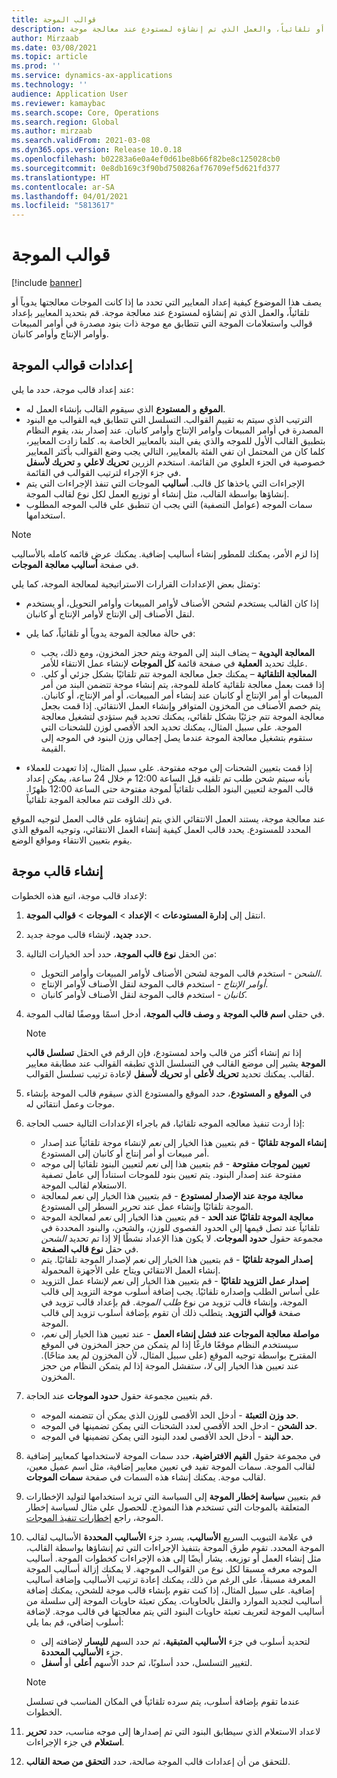 ```yaml
---
title: قوالب الموجة
description: يصف هذا الموضوع كيفية إعداد المعايير التي تحدد ما إذا كانت الموجات معالجتها يدوياً أو تلقائياً، والعمل الذي تم إنشاؤه لمستودع عند معالجة موجة.
author: Mirzaab
ms.date: 03/08/2021
ms.topic: article
ms.prod: ''
ms.service: dynamics-ax-applications
ms.technology: ''
audience: Application User
ms.reviewer: kamaybac
ms.search.scope: Core, Operations
ms.search.region: Global
ms.author: mirzaab
ms.search.validFrom: 2021-03-08
ms.dyn365.ops.version: Release 10.0.18
ms.openlocfilehash: b02283a6e0a4ef0d61be8b66f82be8c125028cb0
ms.sourcegitcommit: 0e8db169c3f90bd750826af76709ef5d621fd377
ms.translationtype: HT
ms.contentlocale: ar-SA
ms.lasthandoff: 04/01/2021
ms.locfileid: "5813617"
---
```

# <a name="wave-templates"></a>قوالب الموجة

[!include [banner](../includes/banner.md)]

يصف هذا الموضوع كيفية إعداد المعايير التي تحدد ما إذا كانت الموجات معالجتها يدوياً أو تلقائياً، والعمل الذي تم إنشاؤه لمستودع عند معالجة موجة. قم بتحديد المعايير بإعداد قوالب واستعلامات الموجة التي تتطابق مع موجة ذات بنود مصدرة في أوامر المبيعات وأوامر الإنتاج وأوامر كانبان.

## <a name="settings-for-wave-templates"></a>إعدادات قوالب الموجة

عند إعداد قالب موجة، حدد ما يلي:

- **الموقع** و **المستودع** الذي سيقوم القالب بإنشاء العمل له.
- الترتيب الذي سيتم به تقييم القوالب. التسلسل التي تتطابق فيه القوالب مع البنود المصدرة في أوامر المبيعات وأوامر الإنتاج وأوامر كانبان. عند إصدار بند، يقوم النظام بتطبيق القالب الأول للموجه والذي يفي البند بالمعايير الخاصة به. كلما زادت المعايير، كلما كان من المحتمل ان تفي الفئة بالمعايير، التالي يجب وضع القوالب بأكثر المعايير خصوصية في الجزء العلوي من القائمة. استخدم الزرين **تحريك لاعلي** و **تحريك لأسفل** في جزء الإجراء لترتيب القوالب في القائمة.
- الإجراءات التي ياخذها كل قالب. **أساليب** الموجات التي تنفذ الإجراءات التي يتم إنشاؤها بواسطة القالب، مثل إنشاء أو توزيع العمل لكل نوع لقالب الموجة.
- سمات الموجه (عوامل التصفية) التي يجب ان تنطبق علي قالب الموجه المطلوب استخدامها.

> [!NOTE]
> إذا لزم الأمر، يمكنك للمطور إنشاء أساليب إضافية. يمكنك عرض قائمه كامله بالأساليب في صفحة **أساليب معالجة الموجات**.

وتمثل بعض الإعدادات القرارات الاستراتيجية لمعالجة الموجة، كما يلي:

- إذا كان القالب يستخدم لشحن الأصناف لأوامر المبيعات وأوامر التحويل، أو يستخدم لنقل الأصناف إلى الإنتاج لأوامر الإنتاج أو كانبان.
- في حالة معالجة الموجة يدوياً أو تلقائياً، كما يلي:

  - **المعالجة اليدوية** – يضاف البند إلى الموجة ويتم حجز المخزون، ومع ذلك، يجب عليك تحديد **العملية** في صفحة قائمة **كل الموجات** لإنشاء عمل الانتقاء للأمر.
  - **المعالجة التلقائية** – يمكنك جعل معالجة الموجة تتم تلقائيًا بشكل جزئي أو كلي. إذا قمت بعمل معالجة تلقائية كاملة للموجة، يتم إنشاء موجة تتضمن البند من أمر المبيعات أو أمر الإنتاج أو كانبان عند إنشاء أمر المبيعات، أو أمر الإنتاج، أو كانبان. يتم خصم الأصناف من المخزون المتوافر وإنشاء العمل الانتقائي. إذا قمت بجعل معالجة الموجة تتم جزئيًا بشكل تلقائي، يمكنك تحديد قيم ستؤدي لتشغيل معالجة الموجة. على سبيل المثال، يمكنك تحديد الحد الأقصى لوزن للشحنات التي ستقوم بتشغيل معالجة الموجة عندما يصل إجمالي وزن البنود في الموجه إلى القيمة.

- إذا قمت بتعيين الشحنات إلى موجه مفتوحة. على سبيل المثال، إذا تعهدت للعملاء بأنه سيتم شحن طلب تم تلقيه قبل الساعة 12:00 م خلال 24 ساعة، يمكن إعداد قالب الموجة لتعيين البنود الطلب تلقائياً لموجة مفتوحة حتى الساعة 12:00 ظهرًا. في ذلك الوقت تتم معالجة الموجة تلقائياً.

عند معالجة موجة، يستند العمل الانتقائي الذي يتم إنشاؤه على قالب العمل لتوجيه الموقع المحدد للمستودع. يحدد قالب العمل كيفية إنشاء العمل الانتقائي، وتوجيه الموقع الذي يقوم بتعيين الانتقاء ومواقع الوضع.

## <a name="create-a-wave-template"></a>إنشاء قالب موجة

لإعداد قالب موجة، اتبع هذه الخطوات:

1. انتقل إلى **إدارة المستودعات** \> **الإعداد** \> **الموجات** \> **قوالب الموجة**.
1. حدد **جديد**، لإنشاء قالب موجة جديد.
1. من الحقل **نوع قالب الموجة**، حدد أحد الخيارات التالية:

    - *الشحن* - استخدم قالب الموجة لشحن الأصناف لأوامر المبيعات وأوامر التحويل.
    - *أوامر الإنتاج* - استخدم قالب الموجة لنقل الأصناف لأوامر الإنتاج.
    - *كانبان* - استخدم قالب الموجة لنقل الأصناف لأوامر كانبان.

1. في حقلي **اسم قالب الموجة** و **وصف قالب الموجة**، أدخل اسمًا ووصفًا لقالب الموجة.

    > [!NOTE]
    > إذا تم إنشاء أكثر من قالب واحد لمستودع، فإن الرقم في الحقل **تسلسل قالب الموجة** يشير إلى موضع القالب في التسلسل الذي تطبقه القوالب عند مطابقة معايير لقالب. يمكنك تحديد **تحريك لأعلى** أو **تحريك لأسفل** لإعادة ترتيب تسلسل القوالب.

1. في **الموقع** و **المستودع**، حدد الموقع والمستودع الذي سيقوم قالب الموجة بإنشاء موجات وعمل انتقائي له.
1. إذا أردت تنفيذ معالجه الموجه تلقائيا، قم باجراء الإعدادات التالية حسب الحاجة:

    - **إنشاء الموجة تلقائيًا** - قم بتعيين هذا الخيار إلى *نعم* لإنشاء موجة تلقائياً عند إصدار أمر مبيعات أو أمر إنتاج أو كانبان إلى المستودع.
    - **تعيين لموجات مفتوحة** - قم بتعيين هذا إلى *نعم* لتعيين البنود تلقائيا إلى موجه مفتوحة عند إصدار البنود. يتم تعيين بنود للموجات استناداً إلى عامل تصفية الاستعلام لقالب الموجة.
    - **معالجة موجة عند الإصدار لمستودع** - قم بتعيين هذا الخيار إلى *نعم* لمعالجة الموجة تلقائيًا وإنشاء عمل عند تحرير السطر إلى المستودع.
    - **معالجة الموجة تلقائيًا عند الحد** - قم بتعيين هذا الخيار إلى *نعم* لمعالجة الموجة تلقائياً عند تصل قيمها إلى الحدود القصوى للوزن، والشحن، والبنود المحددة في مجموعة حقول **حدود الموجات**. لا يكون هذا الإعداد نشطًا إلا إذا تم تحديد *الشحن* في حقل **نوع قالب الصفحة**.
    - **إصدار الموجة تلقائيًا** - قم بتعيين هذا الخيار إلى *نعم* لإصدار الموجة تلقائيًا. يتم إنشاء العمل الانتقائي ويتاح على الأجهزة المحمولة.
    - **إصدار عمل التزويد تلقائيًا** - قم بتعيين هذا الخيار إلى *نعم* لإنشاء عمل التزويد على أساس الطلب وإصداره تلقائيًا. يجب إضافة أسلوب موجة التزويد إلى قالب الموجة، وإنشاء قالب تزويد من نوع *طلب الموجة*. قم بإعداد قالب تزويد في صفحة **قوالب التزويد**. يتطلب ذلك أن تقوم بإضافة أسلوب تزويد إلى قالب الموجة.
    - **مواصلة معالجة الموجات عند فشل إنشاء العمل** - عند تعيين هذا الخيار إلى *نعم*، سيستخدم النظام موقعًا فارغًا إذا لم يتمكن من حجز المخزون في الموقع المقترح بواسطة توجيه الموقع (على سبيل المثال، لأن المخزون لم يعد متاحًا). عند تعيين هذا الخيار إلى *لا*، ستفشل الموجة إذا لم يتمكن النظام من حجز المخزون.

1. قم بتعيين مجموعة حقول **حدود الموجات** عند الحاجة.
    - **حد وزن التعبئة** - أدخل الحد الأقصى للوزن الذي يمكن أن تتضمنه الموجه.
    - **حد الشحن** - ادخل الحد الأقصى لعدد الشحنات التي يمكن تضمينها في الموجه.
    - **حد البند** - أدخل الحد الأقصى لعدد البنود التي يمكن تضمينها في الموجه.

1. في مجموعة حقول **القيم الافتراضية**، حدد سمات الموجة لاستخدامها كمعايير إضافية لقالب الموجة. سمات الموجة تفيد في تعيين معايير إضافية، مثل اسم عميل معين، لقالب موجة. يمكنك إنشاء هذه السمات في صفحة **سمات الموجات**. 

1. قم بتعيين **سياسة إخطار الموجة** إلى السياسة التي تريد استخدامها لتوليد الإخطارات المتعلقة بالموجات التي تستخدم هذا النموذج. للحصول علي مثال لسياسة إخطار الموجة، راجع [إخطارات تنفيذ الموجات](wave-execution-notifications.md).

1. في علامة التبويب السريع **الأساليب**، يسرد جزء **الأساليب المحددة** الأساليب لقالب الموجة المحدد. تقوم طرق الموجة بتنفيذ الإجراءات التي تم إنشاؤها بواسطة القالب، مثل إنشاء العمل أو توزيعه. يشار أيضًا إلى هذه الإجراءات كخطوات الموجة. أساليب الموجه معرفه مسبقا لكل نوع من القوالب الموجهة. لا يمكنك إزالة أساليب الموجة المعرفة مسبقاً، على الرغم من ذلك، يمكنك إعادة ترتيب الأساليب وإضافة أساليب إضافية. على سبيل المثال، إذا كنت تقوم بإنشاء قالب موجة للشحن، يمكنك إضافة أساليب لتجديد الموارد والنقل بالحاويات. يمكن تعبئة حاويات الموجة إلى سلسلة من أساليب الموجة لتعريف تعبئة حاويات البنود التي يتم معالجتها في قالب موجة. لإضافة أسلوب إضافي، قم بما يلي:

    - لتحديد أسلوب في جزء **الأساليب المتبقية**، ثم حدد السهم **لليسار** لإضافته إلى جزء **الأساليب المحددة**.
    - لتغيير التسلسل، حدد أسلوبًا، ثم حدد الأسهم **أعلى** أو **أسفل**.

    > [!NOTE]
    > عندما تقوم بإضافة أسلوب، يتم سرده تلقائياً في المكان المناسب في تسلسل الخطوات.

1. لاعداد الاستعلام الذي سيطابق البنود التي تم إصدارها إلى موجه مناسب، حدد **تحرير استعلام** في جزء الإجراءات.
1. للتحقق من أن إعدادات قالب الموجة صالحة، حدد **التحقق من صحة القالب**.
